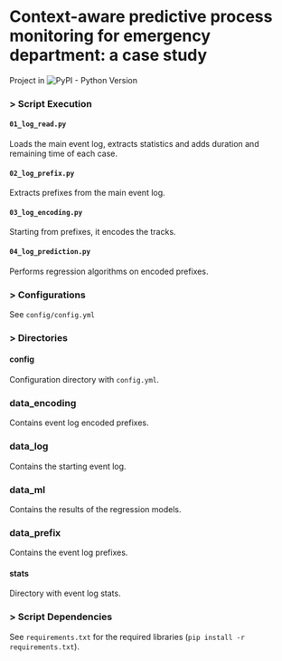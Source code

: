 # Context-aware predictive process monitoring for emergency department: a case study

Project in ![PyPI - Python Version](https://img.shields.io/badge/python-3.12-3776AB?logo=python)


### > Script Execution

#### ```01_log_read.py```
Loads the main event log, extracts statistics and adds duration and remaining time of each case.  

#### ```02_log_prefix.py```
Extracts prefixes from the main event log.  

#### ```03_log_encoding.py```
Starting from prefixes, it encodes the tracks.  

#### ```04_log_prediction.py```
Performs regression algorithms on encoded prefixes.  

### > Configurations
See ```config/config.yml```

### > Directories

#### config
Configuration directory with ```config.yml```.  

### data_encoding
Contains event log encoded prefixes.

### data_log
Contains the starting event log.  

### data_ml
Contains the results of the regression models.  

### data_prefix
Contains the event log prefixes.   

#### stats
Directory with event log stats.

### > Script Dependencies
See ```requirements.txt``` for the required libraries (```pip install -r requirements.txt```).  
